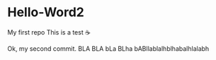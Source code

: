 Hello-Word2
===========

My first repo
This is a test :coffee:

Ok,  my second commit.
BLA BLA bLa BLha bABllablalhblhabalhlalabh
